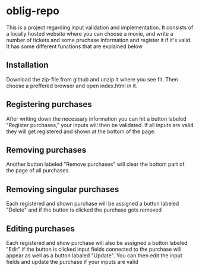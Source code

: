 ﻿# oblig-repo
This is a project regarding input validation and implementation. It consists of a locally hosted website where you can choose a movie, and write a number of tickets and some pruchase information and register it if it's valid. It has some different functions that are explained below

## Installation
Download the zip-file from github and unzip it where you see fit. Then choose a preffered browser and open index.html in it.

## Registering purchases
After writing down the necessary information you can hit a button labeled "Register purchases," your inputs will then be validated. If all inputs are valid they will get registered and shown at the bottom of the page.

## Removing purchases
Another button labeled "Remove purchases" will clear the bottom part of the page of all purchases.

## Removing singular purchases
Each registered and shown purchase will be assigned a button labeled "Delete" and if the button is clicked the purchase gets removed

## Editing purchases
Each registered and show purchase will also be assigned a button labeled "Edit" if the button is clicked input fields connected to the purchase will appear as well as a button labaled "Update". You can then edit the input fields and update the purchase if your inputs are valid
